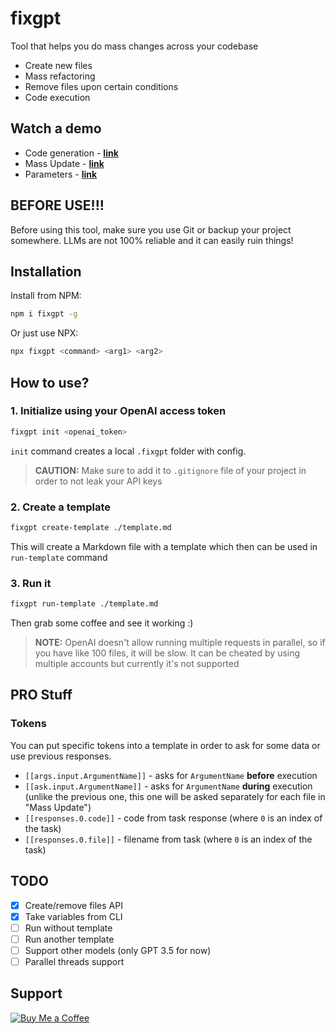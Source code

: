 # fixgpt

Tool that helps you do mass changes across your codebase

- Create new files
- Mass refactoring
- Remove files upon certain conditions
- Code execution

## Watch a demo

- Code generation - [**link**](https://www.loom.com/share/78f5874842c9438bb18042cfd8f75e4f)
- Mass Update - [**link**](https://www.loom.com/share/c8a44ba7d0c34d0c87fd8991556814c2)
- Parameters - [**link**](https://www.loom.com/share/582d4e86967c4637abe27157064ba99d)

## BEFORE USE!!!

Before using this tool, make sure you use Git or backup your project somewhere. LLMs are not 100% reliable and it can easily ruin things!

## Installation

Install from NPM:

```bash
npm i fixgpt -g
```

Or just use NPX:

```bash
npx fixgpt <command> <arg1> <arg2>
```

## How to use?

### 1. Initialize using your OpenAI access token

```bash
fixgpt init <openai_token>
```

`init` command creates a local `.fixgpt` folder with config.

> **CAUTION:** Make sure to add it to `.gitignore` file of your project in order to not leak your API keys

### 2. Create a template

```bash
fixgpt create-template ./template.md
```

This will create a Markdown file with a template which then can be used in `run-template` command

### 3. Run it

```bash
fixgpt run-template ./template.md
```

Then grab some coffee and see it working :)

> **NOTE:** OpenAI doesn't allow running multiple requests in parallel, so if you have like 100 files, it will be slow. It can be cheated by using multiple accounts but currently it's not supported

## PRO Stuff

### Tokens

You can put specific tokens into a template in order to ask for some data or use previous responses.

- `[[args.input.ArgumentName]]` - asks for `ArgumentName` **before** execution
- `[[ask.input.ArgumentName]]` - asks for `ArgumentName` **during** execution (unlike the previous one, this one will be asked separately for each file in "Mass Update")
- `[[responses.0.code]]` - code from task response (where `0` is an index of the task)
- `[[responses.0.file]]` - filename from task (where `0` is an index of the task)

## TODO

- [x] Create/remove files API
- [x] Take variables from CLI
- [ ] Run without template
- [ ] Run another template
- [ ] Support other models (only GPT 3.5 for now)
- [ ] Parallel threads support

## Support

[![Buy Me a Coffee](https://storage.ko-fi.com/cdn/kofi2.png?v=3)](https://ko-fi.com/M4M3KZ70G)
